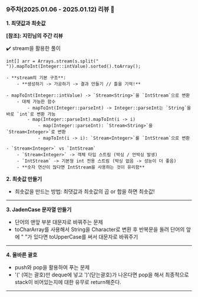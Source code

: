 ### 9주차(2025.01.06 - 2025.01.12) 리뷰 🤔

**1. 최댓값과 최솟값**

**[참조]: 지민님의 주간 리뷰**

✔️ stream을 활용한 풀이
```
int[] arr = Arrays.stream(s.split(" ")).mapToInt(Integer::intValue).sorted().toArray();
```

```
- **stream의 기본 구조**:
    - **생성하기 -> 가공하기 -> 결과 만들기 // 틀을 기억!**

- mapToInt(Integer::intValue) -> `Stream<String>`을 `IntStream`으로 변환
    - 대체 가능한 함수
        - mapToInt(Integer::parseInt) -> Integer::parseInt는 `String`을 바로 `int`로 변환 가능
        - map(Integer::parseInt).mapToInt(i -> i)
            - map(Integer::parseInt): `Stream<String>`을 `Stream<Integer>`로 변환
            - mapToInt(i -> i): `Stream<Integer>`를 `IntStream`으로 변환

- `Stream<Integer>` vs `IntStream`
    - `Stream<Integer>` -> 객체 타입 스트림 (박싱 / 언박싱 발생)
    - `IntStream` -> 기본형 int 전용 스트림 (박싱 없음 -> 성능이 더 좋음)
    - **숫자 연산이 많다면 IntStream을 사용하는 것이 유리함**
```

**2. 최솟값 만들기**
- 최솟값을 만드는 방법: 최댓값과 최솟값의 곱 or 합을 하면 최솟값!
---

**3. JadenCase 문자열 만들기**
- 단어의 맨앞 부분 대문자로 바꿔주는 문제
- toCharArray를 사용해서 String을 Character로 변환 후 반복문을 돌려 단어의 앞에 " "가 있다면 toUpperCase를 써서 대문자로 바꿔주기
---

**4. 올바른 괄호**
- push와 pop을 활용하여 푸는 문제
- '(' (여는 괄호)만 deque에 넣고 ')'(닫는괄호)가 나온다면 pop을 해서 최종적으로 stack이 비어있는지에 대한 유무로 return해준다.
---